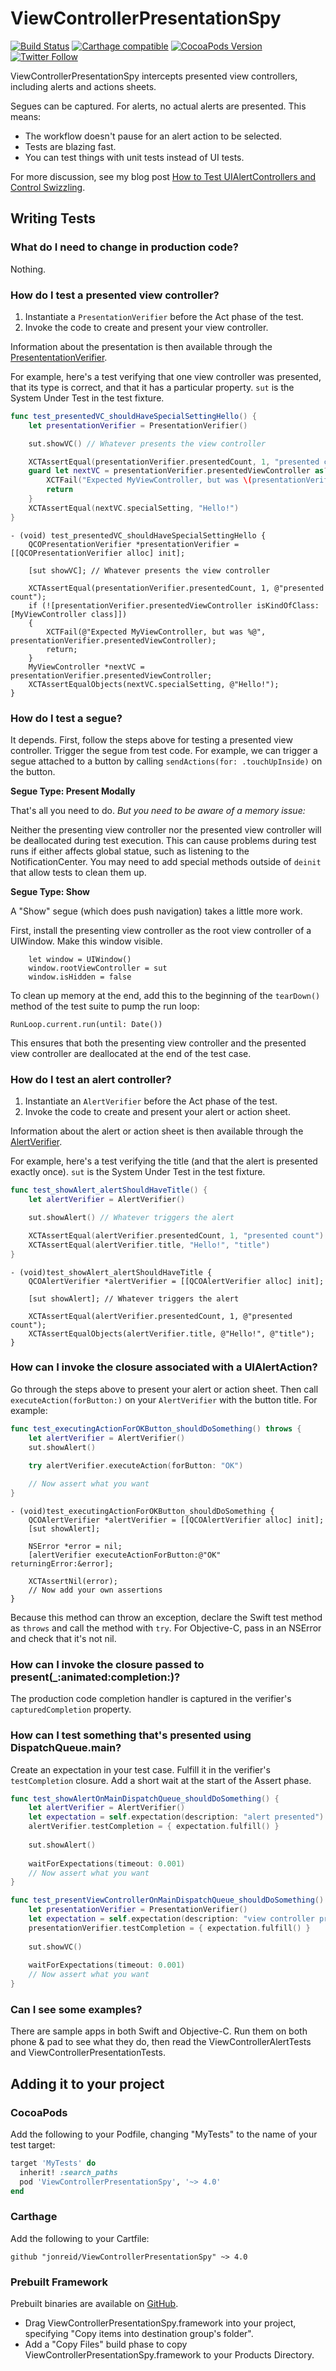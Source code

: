 # ViewControllerPresentationSpy

[![Build Status](https://travis-ci.org/jonreid/ViewControllerPresentationSpy.svg?branch=master)](https://travis-ci.org/jonreid/ViewControllerPresentationSpy)
[![Carthage compatible](https://img.shields.io/badge/Carthage-compatible-4BC51D.svg?style=flat)](https://github.com/Carthage/Carthage)
[![CocoaPods Version](https://cocoapod-badges.herokuapp.com/v/ViewControllerPresentationSpy/badge.png)](https://cocoapods.org/pods/ViewControllerPresentationSpy)
[![Twitter Follow](https://img.shields.io/twitter/follow/qcoding.svg?style=social)](https://twitter.com/qcoding)

ViewControllerPresentationSpy intercepts presented view controllers, including alerts and actions sheets.

Segues can be captured. For alerts, no actual alerts are presented. This means:

* The workflow doesn't pause for an alert action to be selected.
* Tests are blazing fast.
* You can test things with unit tests instead of UI tests.

For more discussion, see my blog post [How to Test UIAlertControllers and Control Swizzling](http://qualitycoding.org/testing-uialertcontrollers/).


## Writing Tests

### What do I need to change in production code?

Nothing.

### How do I test a presented view controller?

1. Instantiate a `PresentationVerifier` before the Act phase of the test.
2. Invoke the code to create and present your view controller.

Information about the presentation is then available through the
[PresententationVerifier](https://github.com/jonreid/ViewControllerPresentationSpy/blob/master/Source/ViewControllerPresentationSpy/PresentationVerifier.swift).

For example, here's a test verifying that one view controller was presented, that its type is correct, and that it has a particular property. `sut` is the System Under Test in the test fixture.

```swift
func test_presentedVC_shouldHaveSpecialSettingHello() {
    let presentationVerifier = PresentationVerifier()

    sut.showVC() // Whatever presents the view controller

    XCTAssertEqual(presentationVerifier.presentedCount, 1, "presented count")
    guard let nextVC = presentationVerifier.presentedViewController as? MyViewController else {
        XCTFail("Expected MyViewController, but was \(presentationVerifier.presentedViewController)")
        return
    }
    XCTAssertEqual(nextVC.specialSetting, "Hello!")
}
```

```obj-c
- (void) test_presentedVC_shouldHaveSpecialSettingHello {
    QCOPresentationVerifier *presentationVerifier = [[QCOPresentationVerifier alloc] init];

    [sut showVC]; // Whatever presents the view controller

    XCTAssertEqual(presentationVerifier.presentedCount, 1, @"presented count");
    if (![presentationVerifier.presentedViewController isKindOfClass:[MyViewController class]])
    {
        XCTFail(@"Expected MyViewController, but was %@", presentationVerifier.presentedViewController);
        return;
    }
    MyViewController *nextVC = presentationVerifier.presentedViewController;
    XCTAssertEqualObjects(nextVC.specialSetting, @"Hello!");
}
```

### How do I test a segue?

It depends. First, follow the steps above for testing a presented view controller. Trigger the segue from test code. For example, we can trigger a segue attached to a button by calling `sendActions(for: .touchUpInside)` on the button.

**Segue Type: Present Modally**

That's all you need to do. _But you need to be aware of a memory issue:_

Neither the presenting view controller nor the presented view controller will be deallocated during test execution. This can cause problems during test runs if either affects global statue, such as listening to the NotificationCenter. You may need to add special methods outside of `deinit` that allow tests to clean them up.

**Segue Type: Show**

A "Show" segue (which does push navigation) takes a little more work.

First, install the presenting view controller as the root view controller of a UIWindow. Make this window visible.

```
    let window = UIWindow()
    window.rootViewController = sut
    window.isHidden = false
```

To clean up memory at the end, add this to the beginning of the `tearDown()` method of the test suite to pump the run loop:

```
RunLoop.current.run(until: Date())
```

This ensures that both the presenting view controller and the presented view controller are deallocated at the end of the test case.

### How do I test an alert controller?

1. Instantiate an `AlertVerifier` before the Act phase of the test.
2. Invoke the code to create and present your alert or action sheet.

Information about the alert or action sheet is then available through the
[AlertVerifier](https://github.com/jonreid/ViewControllerPresentationSpy/blob/master/Source/ViewControllerPresentationSpy/AlertVerifier.swift).

For example, here's a test verifying the title (and that the alert is presented exactly once). `sut` is the System Under Test
in the test fixture.

```swift
func test_showAlert_alertShouldHaveTitle() {
    let alertVerifier = AlertVerifier()

    sut.showAlert() // Whatever triggers the alert

    XCTAssertEqual(alertVerifier.presentedCount, 1, "presented count")
    XCTAssertEqual(alertVerifier.title, "Hello!", "title")
}
```

```obj-c
- (void)test_showAlert_alertShouldHaveTitle {
    QCOAlertVerifier *alertVerifier = [[QCOAlertVerifier alloc] init];

    [sut showAlert]; // Whatever triggers the alert

    XCTAssertEqual(alertVerifier.presentedCount, 1, @"presented count");
    XCTAssertEqualObjects(alertVerifier.title, @"Hello!", @"title");
}
```

### How can I invoke the closure associated with a UIAlertAction?

Go through the steps above to present your alert or action sheet.
Then call `executeAction(forButton:)` on your `AlertVerifier` with the button title.
For example:

```swift
func test_executingActionForOKButton_shouldDoSomething() throws {
    let alertVerifier = AlertVerifier()
    sut.showAlert()
    
    try alertVerifier.executeAction(forButton: "OK")

    // Now assert what you want
}
```

```obj-c
- (void)test_executingActionForOKButton_shouldDoSomething {
    QCOAlertVerifier *alertVerifier = [[QCOAlertVerifier alloc] init];
    [sut showAlert];

    NSError *error = nil;
    [alertVerifier executeActionForButton:@"OK" returningError:&error];

    XCTAssertNil(error);
    // Now add your own assertions
}
```

Because this method can throw an exception, declare the Swift test method as `throws` and call the method with `try`. For Objective-C, pass in an NSError and check that it's not nil.

### How can I invoke the closure passed to present(_:animated:completion:)?

The production code completion handler is captured in the verifier's `capturedCompletion` property.

### How can I test something that's presented using DispatchQueue.main?

Create an expectation in your test case. Fulfill it in the verifier's `testCompletion` closure. Add a short wait at the start of the Assert phase.

```swift
func test_showAlertOnMainDispatchQueue_shouldDoSomething() {
    let alertVerifier = AlertVerifier()
    let expectation = self.expectation(description: "alert presented")
    alertVerifier.testCompletion = { expectation.fulfill() }
    
    sut.showAlert()
    
    waitForExpectations(timeout: 0.001)
    // Now assert what you want
}
```

```swift
func test_presentViewControllerOnMainDispatchQueue_shouldDoSomething() {
    let presentationVerifier = PresentationVerifier()
    let expectation = self.expectation(description: "view controller presented")
    presentationVerifier.testCompletion = { expectation.fulfill() }
    
    sut.showVC()
    
    waitForExpectations(timeout: 0.001)
    // Now assert what you want
}
```

### Can I see some examples?

There are sample apps in both Swift and Objective-C. Run them on both phone & pad to see what they do, then read the ViewControllerAlertTests and ViewControllerPresentationTests.


## Adding it to your project

### CocoaPods

Add the following to your Podfile, changing "MyTests" to the name of your test target:

```ruby
target 'MyTests' do
  inherit! :search_paths
  pod 'ViewControllerPresentationSpy', '~> 4.0'
end
```

### Carthage

Add the following to your Cartfile:

```
github "jonreid/ViewControllerPresentationSpy" ~> 4.0
```

### Prebuilt Framework

Prebuilt binaries are available on [GitHub](https://github.com/jonreid/ViewControllerPresentationSpy/releases).

- Drag ViewControllerPresentationSpy.framework into your project, specifying "Copy items into destination group's folder".
- Add a "Copy Files" build phase to copy ViewControllerPresentationSpy.framework to your Products Directory.
